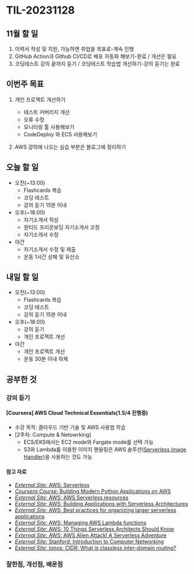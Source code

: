 # TIL-20231128

## 11월 할 일

1. 이력서 작성 및 지원, 가능하면 취업을 목표로-계속 진행
2. GitHub Action과 Github CI/CD로 배포 자동화 해보기-완료 / 개선은 필요
3. 코딩테스트 강의 끝까지 듣기 / 코딩테스트 학습법 개선하기-강의 듣기는 완료

## 이번주 목표

1. 개인 프로젝트 개선하기
  
   - 테스트 커버리지 개선
   - 오류 수정
   - 모니터링 툴 사용해보기
   - CodeDeploy 와 ECS 사용해보기

2. AWS 강의에 나오는 실습 부분은 블로그에 정리하기

## 오늘 할 일

- 오전(~13:00)
  - Flashcards 복습
  - 코딩 테스트
  - 강의 듣기 15분 이내
- 오후(~18:00)
  - 자기소개서 작성
  - 원티드 프리온보딩 자기소개서 코칭
  - 자기소개서 수정
- 야간
  - 자기소개서 수정 및 제출
  - 운동 1시간 상체 및 유산소

## 내일 할 일

- 오전(~13:00)
  - Flashcards 복습
  - 코딩 테스트
  - 강의 듣기 15분 이내
- 오후(~18:00)
  - 강의 듣기
  - 개인 프로젝트 개선
- 야간
  - 개인 프로젝트 개선
  - 운동 30분 이내 하체

## 공부한 것

### 강의 듣기

#### [Coursera] AWS Cloud Technical Essentials(1.5/4 진행중)

- 수강 목적: 클라우드 기반 기술 및 AWS 사용법 학습
- [2주차: Compute & Netowrking]
  - ECS/EKS에서는 EC2 mode와 Fargate mode를 선택 가능
  - S3와 Lambda를 이용한 이미지 핸들링은 AWS 솔루션([Serverless Image Handler](https://aws.amazon.com/ko/solutions/implementations/serverless-image-handler/))을 사용하는 것도 가능

#### 참고 자료

- [_External Site:_ AWS: Serverless](https://aws.amazon.com/serverless/#:~:text=Serverless%20is%20the%20native%20architecture,services%20without%20thinking%20about%20servers.)
- [_Coursera Course:_ Building Modern Python Applications on AWS](https://www.coursera.org/learn/building-modern-python-applications-on-aws)
- [_External Site:_ AWS: AWS Serverless resources](https://aws.amazon.com/serverless/resources/?serverless.sort-by=item.additionalFields.createdDate&serverless.sort-order=desc)
- [_External Site:_ AWS: Building Applications with Serverless Architectures](https://aws.amazon.com/lambda/serverless-architectures-learn-more/)
- [_External Site:_ AWS: Best practices for organizing larger serverless applications](https://aws.amazon.com/blogs/compute/best-practices-for-organizing-larger-serverless-applications/)
- [_External Site:_ AWS: Managing AWS Lambda functions](https://docs.aws.amazon.com/lambda/latest/dg/lambda-functions.html)
- [_External Site:_ AWS: 10 Things Serverless Architects Should Know](https://aws.amazon.com/blogs/architecture/ten-things-serverless-architects-should-know/)
- [_External Site:_ AWS: AWS Alien Attack! A Serverless Adventure](https://alienattack.workshop.aws/)
- [_External Site:_ Stanford: Introduction to Computer Networking](https://web.stanford.edu/class/cs101/network-1-introduction.html)
- [_External Site:_ Ionos: CIDR: What is classless inter-domain routing?](https://www.ionos.com/digitalguide/server/know-how/cidr-classless-inter-domain-routing/)

### 잘한점, 개선점, 배운점
